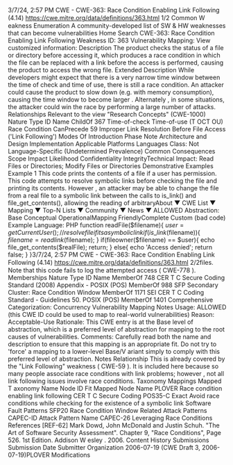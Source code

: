 3/7/24, 2:57 PM CWE - CWE-363: Race Condition Enabling Link Following (4.14)
https://cwe.mitre.org/data/deﬁnitions/363.html 1/2
Common W eakness Enumeration
A community-developed list of SW & HW weaknesses that can become
vulnerabilities
Home Search
CWE-363: Race Condition Enabling Link Following
Weakness ID: 363
Vulnerability Mapping: 
View customized information:
 Description
The product checks the status of a file or directory before accessing it, which produces a race condition in which the file can be
replaced with a link before the access is performed, causing the product to access the wrong file.
 Extended Description
While developers might expect that there is a very narrow time window between the time of check and time of use, there is still a race
condition. An attacker could cause the product to slow down (e.g. with memory consumption), causing the time window to become
larger . Alternately , in some situations, the attacker could win the race by performing a large number of attacks.
 Relationships
 Relevant to the view "Research Concepts" (CWE-1000)
Nature Type ID Name
ChildOf 367 Time-of-check Time-of-use (T OCT OU) Race Condition
CanPrecede 59 Improper Link Resolution Before File Access ('Link Following')
 Modes Of Introduction
Phase Note
Architecture and Design
Implementation
 Applicable Platforms
Languages
Class: Not Language-Specific (Undetermined Prevalence)
 Common Consequences
Scope Impact Likelihood
Confidentiality
IntegrityTechnical Impact: Read Files or Directories; Modify Files or Directories
 Demonstrative Examples
Example 1
This code prints the contents of a file if a user has permission.
This code attempts to resolve symbolic links before checking the file and printing its contents. However , an attacker may be able to
change the file from a real file to a symbolic link between the calls to is\_link() and file\_get\_contents(), allowing the reading of arbitraryAbout ▼ CWE List ▼ Mapping ▼ Top-N Lists ▼ Community ▼ News ▼
ALLOWED
Abstraction: Base
Conceptual OperationalMapping
FriendlyComplete Custom
(bad code) Example Language: PHP 
function readFile($filename){
$user = getCurrentUser();
//resolve file if its a symbolic link
if(is\_link($filename)){
$filename = readlink($filename);
}
if(fileowner($filename) == $user){
echo file\_get\_contents($realFile);
return;
}
else{
echo 'Access denied';
return false;
}
}3/7/24, 2:57 PM CWE - CWE-363: Race Condition Enabling Link Following (4.14)
https://cwe.mitre.org/data/deﬁnitions/363.html 2/2files. Note that this code fails to log the attempted access ( CWE-778 ).
 Memberships
Nature Type ID Name
MemberOf 748 CER T C Secure Coding Standard (2008) Appendix - POSIX (POS)
MemberOf 988 SFP Secondary Cluster: Race Condition Window
MemberOf 1171 SEI CER T C Coding Standard - Guidelines 50. POSIX (POS)
MemberOf 1401 Comprehensive Categorization: Concurrency
 Vulnerability Mapping Notes
Usage: ALLOWED (this CWE ID could be used to map to real-world vulnerabilities)
Reason: Acceptable-Use
Rationale:
This CWE entry is at the Base level of abstraction, which is a preferred level of abstraction for mapping to the root causes of
vulnerabilities.
Comments:
Carefully read both the name and description to ensure that this mapping is an appropriate fit. Do not try to 'force' a mapping to a
lower-level Base/V ariant simply to comply with this preferred level of abstraction.
 Notes
Relationship
This is already covered by the "Link Following" weakness ( CWE-59 ). It is included here because so many people associate race
conditions with link problems; however , not all link following issues involve race conditions.
 Taxonomy Mappings
Mapped T axonomy Name Node ID Fit Mapped Node Name
PLOVER Race condition enabling link following
CER T C Secure Coding POS35-C Exact Avoid race conditions while checking for the existence of a symbolic link
Software Fault Patterns SFP20 Race Condition Window
 Related Attack Patterns
CAPEC-ID Attack Pattern Name
CAPEC-26 Leveraging Race Conditions
 References
[REF-62] Mark Dowd, John McDonald and Justin Schuh. "The Art of Software Security Assessment". Chapter 9, "Race
Conditions", Page 526. 1st Edition. Addison W esley . 2006.
 Content History
 Submissions
Submission Date Submitter Organization
2006-07-19
(CWE Draft 3, 2006-07-19)PLOVER
 Modifications
